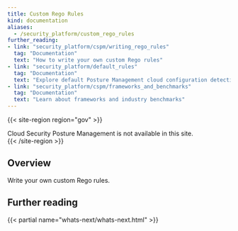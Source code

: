 ```yaml
---
title: Custom Rego Rules
kind: documentation
aliases:
  - /security_platform/custom_rego_rules
further_reading:
- link: "security_platform/cspm/writing_rego_rules"
  tag: "Documentation"
  text: "How to write your own custom Rego rules"
- link: "security_platform/default_rules"
  tag: "Documentation"
  text: "Explore default Posture Management cloud configuration detection rules"
- link: "security_platform/cspm/frameworks_and_benchmarks"
  tag: "Documentation"
  text: "Learn about frameworks and industry benchmarks"
---
```


{{< site-region region="gov" >}}
<div class="alert alert-warning">
Cloud Security Posture Management is not available in this site.
</div>
{{< /site-region >}}

## Overview

Write your own custom Rego rules.

## Further reading

{{< partial name="whats-next/whats-next.html" >}}

[1]: https://app.datadoghq.com/security/compliance?time=now
[2]: /security_platform/cloud_siem/
[3]: /security_platform/cloud_workload_security/
